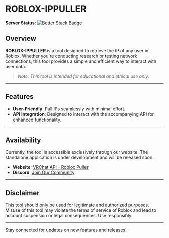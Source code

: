 # ROBLOX-IPPULLER
<div>
    <strong>Server Status: </strong>
    <a href="https://uptime.betterstack.com/?utm_source=status_badge">
        <img src="https://uptime.betterstack.com/status-badges/v1/monitor/1p3c7.svg" alt="Better Stack Badge">
    </a>
    <br>
</div>

## Overview
**ROBLOX-IPPULLER** is a tool designed to retrieve the IP of any user in Roblox. Whether you're conducting research or testing network connections, this tool provides a simple and efficient way to interact with user data.

> *Note: This tool is intended for educational and ethical use only.*
---

## Features
- **User-Friendly**: Pull IPs seamlessly with minimal effort.
- **API Integration**: Designed to interact with the accompanying API for enhanced functionality.
---

## Availability
Currently, the tool is accessible exclusively through our website. The standalone application is under development and will be released soon.

- **Website**: [VRChat API - Roblox Puller](https://vrchatapi.onrender.com/robloxpuller)
- **Discord**: [Join Our Community](https://discord.gg/7cyrKZcj8W)

---

## Disclaimer
This tool should only be used for legitimate and authorized purposes. Misuse of this tool may violate the terms of service of Roblox and lead to account suspension or legal consequences. Use responsibly.

---

Stay connected for updates on new features and releases!
